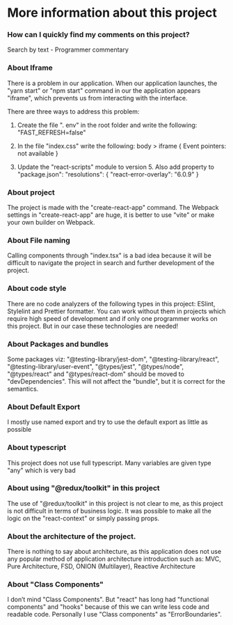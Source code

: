 # More information about this project

### How can I quickly find my comments on this project?
Search by text - Programmer commentary

### About Iframe
There is a problem in our application. When our application launches, the "yarn start" or "npm start" command in our
the application appears "iframe", which prevents us from interacting with the interface.

There are three ways to address this problem:
1. Create the file ". env" in the root folder and write the following:
   "FAST_REFRESH=false"

2. In the file "index.css" write the following:
   body > iframe {
   Event pointers: not available
   }

3. Update the "react-scripts" module to version 5. Also add property to "package.json":
"resolutions": {
   "react-error-overlay": "6.0.9"
}

### About project
The project is made with the "create-react-app" command. The Webpack settings in "create-react-app" are huge, it is better to use "vite" or make your own builder on Webpack.

### About File naming
Calling components through "index.tsx" is a bad idea because it will be difficult to navigate the project in search and further development of the project.

### About code style
There are no code analyzers of the following types in this project: ESlint, Stylelint and Prettier formatter. You can work without them in projects which require high speed of development and if only one programmer works on this project. But in our case these technologies are needed!

### About Packages and bundles
Some packages viz:
"@testing-library/jest-dom",
"@testing-library/react",
"@testing-library/user-event",
"@types/jest",
"@types/node",
"@types/react" and
"@types/react-dom"
should be moved to "devDependencies".
This will not affect the "bundle", but it is correct for the semantics.

### About Default Export
I mostly use named export and try to use the default export as little as possible

### About typescript
This project does not use full typescript. Many variables are given type "any" which is very bad

### About using "@redux/toolkit" in this project
The use of "@redux/toolkit" in this project is not clear to me, as this project is not difficult in terms of business logic. It was possible to make all the logic on the  "react-context" or simply passing props.

### About the architecture of the project.
There is nothing to say about architecture, as this application does not use any popular method of application architecture introduction such as: MVC, Pure Architecture, FSD, ONION (Multilayer), Reactive Architecture

### About "Class Components"
I don’t mind "Class Components". But "react" has long had "functional components" and "hooks" because of this we can write less code and readable code.
Personally I use "Class components" as "ErrorBoundaries".
